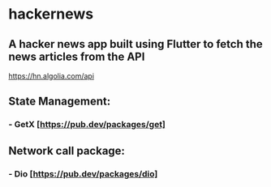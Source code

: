 # hackernews

## A hacker news app built using Flutter to fetch the news articles from the API

https://hn.algolia.com/api

## State Management:

### - GetX [https://pub.dev/packages/get]

## Network call package:

### - Dio [https://pub.dev/packages/dio] 